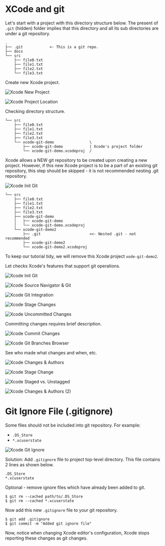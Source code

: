 # XCode and git

Let's start with a project with this directory structure below.
The present of `.git` (hidden) folder implies that this directory and all its sub directories are under a git repository.

```
.
├── .git            <- This is a git repo.
├── docs
└── src
    ├── file0.txt
    ├── file1.txt
    ├── file2.txt
    └── file3.txt
```

Create new Xcode project.

![Xcode New Project](images/xcode-new-prj.jpg)


![Xcode Project Location](images/xcode-prj-location.jpg)

Checking directory structure.

```
└── src
    ├── file0.txt
    ├── file1.txt
    ├── file2.txt
    ├── file3.txt
    └── xcode-git-demo                \
        ├── xcode-git-demo            | Xcode's project folder
        └── xcode-git-demo.xcodeproj  /
```

Xcode allows a NEW git repository to be created upon creating a new project.
However, if this new Xcode project is to be a part of an existing git repository, this step should be skipped - it is not recommended nesting .git repository.

![Xcode Init Git](images/xcode-init-git.jpg)

```
└── src
    ├── file0.txt
    ├── file1.txt
    ├── file2.txt
    ├── file3.txt
    ├── xcode-git-demo
    │   ├── xcode-git-demo
    │   └── xcode-git-demo.xcodeproj
    └── xcode-git-demo2
        ├── .git                      <<- Nested .git - not recommended
        ├── xcode-git-demo2
        └── xcode-git-demo2.xcodeproj
```

To keep our tutorial tidy, we will remove this Xcode project `xode-git-demo2`.

Let checks Xcode's features that support git operations.

![Xcode Init Git](images/xcode-file-explorer.jpg)

![Xcode Source Navigator & Git](images/xcode-src-nav.jpg)

![Xcode Git Integration](images/xcode-git-integration.jpg)

![Xcode Stage Changes](images/xcode-stage-changes.jpg)

![Xcode Uncommitted Changes](images/xcode-uncommitted-changes.jpg)

Committing changes requires brief description.

![Xcode Commit Changes](images/xcode-git-commit.jpg)

![Xcode Git Branches Browser](images/xcode-git-branches.jpg)

See who made what changes and when, etc.

![Xcode Changes & Authors](images/xcode-git-authors.jpg)

![Xcode Stage Change](images/xcode-stage-single-change.jpg)

![Xcode Staged vs. Unstagged](images/xcode-stage-unstagged.jpg)

![Xcode Changes & Authors (2)](images/xcode-git-authors2.jpg)

# Git Ignore File (.gitignore)

Some files should not be included into git repository. For example:

- `.DS_Store`
- `*.xcuserstate`

![Xcode Git Ignore](images/xcode-git-ignore.jpg)

Solution: Add `.gitignore` file to project top-level directory.
This file contains 2 lines as shown below.

```
.DS_Store
*.xcuserstate
```

Optional - remove ignore files which have already been added to git.

```
$ git rm --cached path/to/.DS_Store
$ git rm --cached *.xcuserstate
```

Now add this new `.gitignore` file to your git repository.

```
$ git add .gitignore
$ git commit -m "Added git ignore file"
```

Now, notice when changing Xcode editor's configuration, Xcode stops reporting these changes as git changes.
